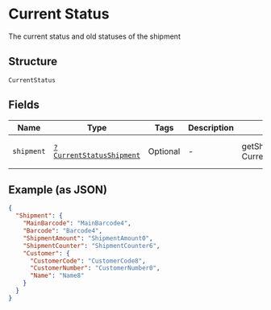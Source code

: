 
# Current Status

The current status and old statuses of the shipment

## Structure

`CurrentStatus`

## Fields

| Name | Type | Tags | Description | Getter | Setter |
|  --- | --- | --- | --- | --- | --- |
| `shipment` | [`?CurrentStatusShipment`](../../doc/models/current-status-shipment.md) | Optional | - | getShipment(): ?CurrentStatusShipment | setShipment(?CurrentStatusShipment shipment): void |

## Example (as JSON)

```json
{
  "Shipment": {
    "MainBarcode": "MainBarcode4",
    "Barcode": "Barcode4",
    "ShipmentAmount": "ShipmentAmount0",
    "ShipmentCounter": "ShipmentCounter6",
    "Customer": {
      "CustomerCode": "CustomerCode8",
      "CustomerNumber": "CustomerNumber0",
      "Name": "Name8"
    }
  }
}
```

